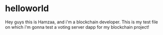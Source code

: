 # helloworld

Hey guys this is Hamzaa, and i'm a blockchain developer. This is my test file on which i'm gonna test a voting server dapp for my blockchain project!
